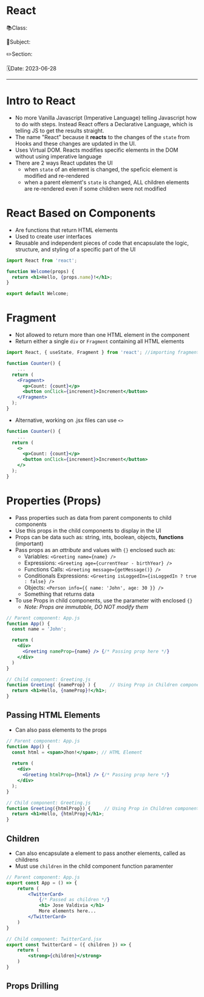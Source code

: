 # React

📚Class: 

📘Subject: <a href="https://github.com/lamula21/cheat-sheets/blob/main/"></a>

✏️Section: 

🗓️Date: 2023-06-28

---

# Intro to React
- No more Vanilla Javascript (Imperative Language) telling Javascript how to do with steps. Instead React offers a Declarative Language, which is telling JS to get the results straight.
- The name "React" because it **reacts** to the changes of the `state` from Hooks and these changes are updated in the UI.
- Uses Virtual DOM. Reacts modifies specific elements in the DOM without using imperative language
- There are 2 ways React updates the UI
	- when `state` of an element is changed, the speficic element is modified and re-rendered
	- when a parent element's `state` is changed, ALL children elements are re-rendered even if some children were not modified


# React Based on Components
- Are functions that return HTML elements
- Used to create user interfaces
- Reusable and independent pieces of code that encapsulate the logic, structure, and styling of a specific part of the UI
```jsx
import React from 'react';

function Welcome(props) {
  return <h1>Hello, {props.name}!</h1>;
}

export default Welcome;
```

# Fragment
- Not allowed to return more than one HTML element in the component
- Return either a single `div` or `Fragment` containing all HTML elements
```jsx
import React, { useState, Fragment } from 'react'; //importing fragment

function Counter() {
	...
  return (
    <Fragment>
      <p>Count: {count}</p>
      <button onClick={increment}>Increment</button>
    </Fragment>
  );
}
```

- Alternative, working on .jsx files can use `<>`
```jsx
function Counter() {
	...
  return (
    <>
      <p>Count: {count}</p>
      <button onClick={increment}>Increment</button>
    </>
  );
}
```

# Properties (Props)
- Pass properties such as data from parent components to child components 
- Use this props in the child components to display in the UI
- Props can be data such as: string, ints, boolean, objects, **functions** (important) 
- Pass props as an *attribute* and values with `{}` enclosed such as: 
	- Variables: `<Greeting name={name} />`
	- Expressions: `<Greeting age={currentYear - birthYear} />`
	- Functions Calls: `<Greeting message={getMessage()} />`
	- Conditionals Expressions: `<Greeting isLoggedIn={isLoggedIn ? true : false} />`
	- Objects: `<Person info={{ name: 'John', age: 30 }} />`
	- Something that returns data
- To use Props in child components, use the parameter with enclosed `{}`
	- *Note: Props are immutable, DO NOT modify them*
```jsx
// Parent component: App.js
function App() {
  const name = 'John';

  return (
    <div>
      <Greeting nameProp={name} /> {/* Passing prop here */}
    </div>
  )
}

// Child component: Greeting.js
function Greeting( {nameProp} ) {     // Using Prop in Children component
  return <h1>Hello, {nameProp}!</h1>;
}
```

## Passing HTML Elements
- Can also pass elements to the props
```jsx
// Parent component: App.js
function App() {
  const html = <span>Jhon!</span>; // HTML Element
	
  return (
    <div>
      <Greeting htmlProp={html} /> {/* Passing prop here */}
    </div>
  );
}

// Child component: Greeting.js
function Greeting({htmlProp}) {     // Using Prop in Children component
  return <h1>Hello, {htmlProp}</h1>;
}
```

## Children 
- Can also encapsulate a element to pass another elements, called as childrens
- Must use `children` in the child component function paramenter
```jsx
// Parent component: App.js
export const App = () => {  
	return (
		<TwitterCard> 
			{/* Passed as children */}
			<h1> Jose Valdivia </h1>
			More elements here...
		</TwitterCard>
	)
}

// Child component: TwitterCard.jsx
export const TwitterCard = ({ children }) => {	
	return (
		<strong>{children}</strong>
	)
}
```

## Props Drilling

